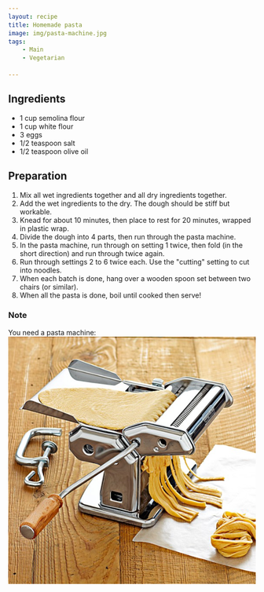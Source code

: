 ```yaml
---
layout: recipe
title: Homemade pasta
image: img/pasta-machine.jpg  
tags:
    - Main
    - Vegetarian

---
```

## Ingredients
* 1 cup semolina flour
* 1 cup white flour
* 3 eggs
* 1/2 teaspoon salt
* 1/2 teaspoon olive oil

## Preparation
1. Mix all wet ingredients together and all dry ingredients together.  
2. Add the wet ingredients to the dry. The dough should be stiff but workable.  
3. Knead for about 10 minutes, then place to rest for 20 minutes, wrapped in plastic wrap.
4. Divide the dough into 4 parts, then run through the pasta machine.  
5. In the pasta machine, run through on setting 1 twice, then fold (in the short direction) and run through twice again.  
6. Run through settings 2 to 6 twice each. Use the "cutting" setting to cut into noodles.   
7. When each batch is done, hang over a wooden spoon set between two chairs (or similar).   
8. When all the pasta is done, boil until cooked then serve!


### Note
You need a pasta machine:   
![image](img/pasta-machine.jpg)